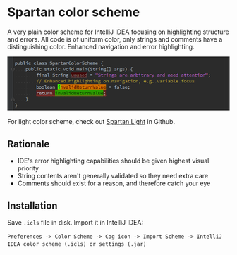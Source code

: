 Spartan color scheme
====================

A very plain color scheme for IntelliJ IDEA focusing on highlighting structure and
errors. All code is of uniform color, only strings and comments have a distinguishing
color. Enhanced navigation and error highlighting.

![Spartan color scheme screenshot](https://raw.githubusercontent.com/teijo/intellij-colors-spartan/master/SpartanColorScheme.png)

For light color scheme, check out [Spartan Light](https://github.com/teijo/intellij-colors-spartan-light) in Github.

Rationale
---------

 - IDE's error highlighting capabilities should be given highest visual priority
 - String contents aren't generally validated so they need extra care
 - Comments should exist for a reason, and therefore catch your eye


Installation
------------

Save `.icls` file in disk. Import it in IntelliJ IDEA:

`Preferences -> Color Scheme -> Cog icon -> Import Scheme -> IntelliJ IDEA color scheme (.icls) or settings (.jar)`

